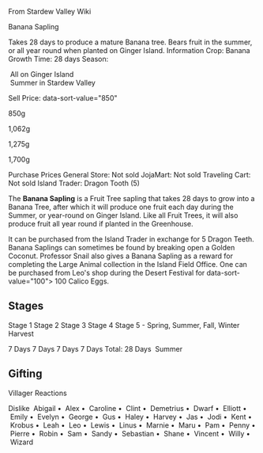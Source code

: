 From Stardew Valley Wiki

Banana Sapling

Takes 28 days to produce a mature Banana tree. Bears fruit in the summer, or all year round when planted on Ginger Island. Information Crop: Banana Growth Time: 28 days Season:

 All on Ginger Island  
 Summer in Stardew Valley

Sell Price: data-sort-value="850"

850g

1,062g

1,275g

1,700g

Purchase Prices General Store: Not sold JojaMart: Not sold Traveling Cart: Not sold Island Trader: Dragon Tooth (5)

The **Banana Sapling** is a Fruit Tree sapling that takes 28 days to grow into a Banana Tree, after which it will produce one fruit each day during the Summer, or year-round on Ginger Island. Like all Fruit Trees, it will also produce fruit all year round if planted in the Greenhouse.

It can be purchased from the Island Trader in exchange for 5 Dragon Teeth. Banana Saplings can sometimes be found by breaking open a Golden Coconut. Professor Snail also gives a Banana Sapling as a reward for completing the Large Animal collection in the Island Field Office. One can be purchased from Leo's shop during the Desert Festival for data-sort-value="100"&gt; 100 Calico Eggs.

## Stages

Stage 1 Stage 2 Stage 3 Stage 4 Stage 5 - Spring, Summer, Fall, Winter Harvest

7 Days 7 Days 7 Days 7 Days Total: 28 Days  Summer

## Gifting

Villager Reactions

Dislike  Abigail •  Alex •  Caroline •  Clint •  Demetrius •  Dwarf •  Elliott •  Emily •  Evelyn •  George •  Gus •  Haley •  Harvey •  Jas •  Jodi •  Kent •  Krobus •  Leah •  Leo •  Lewis •  Linus •  Marnie •  Maru •  Pam •  Penny •  Pierre •  Robin •  Sam •  Sandy •  Sebastian •  Shane •  Vincent •  Willy •  Wizard